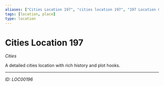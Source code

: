 ```yaml
---
aliases: ["Cities Location 197", "cities location 197", "197 Location Cities"]
tags: [location, place]
type: location
---
```


# Cities Location 197

*Cities*

A detailed cities location with rich history and plot hooks.

---
*ID: LOC00196*